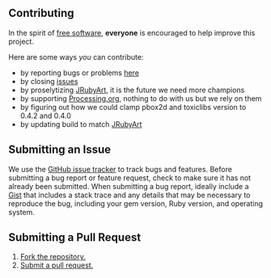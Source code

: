 ## Contributing
In the spirit of [free software][free-sw], **everyone** is encouraged to help improve this project.

Here are some ways *you* can contribute:

* by reporting bugs or problems [here][]
* by closing [issues][]
* by proselytizing [JRubyArt][], it is the future we need more champions
* by supporting [Processing.org][], nothing to do with us but we rely on them
* by figuring out how we could clamp pbox2d and toxiclibs version to 0.4.2 and 0.4.0
* by updating build to match [JRubyArt][]

## Submitting an Issue
We use the [GitHub issue tracker][issues] to track bugs and features. Before
submitting a bug report or feature request, check to make sure it has not
already been submitted. When submitting a bug report, ideally include a [Gist][]
that includes a stack trace and any details that may be necessary to reproduce
the bug, including your gem version, Ruby version, and operating system. 

## Submitting a Pull Request
1. [Fork the repository.][fork]
2. [Submit a pull request.][pr]

[free-sw]: http://www.fsf.org/licensing/essays/free-sw.html
[here]: https://github.com/jashkenas/ruby-processing/issues
[issues]: https://github.com/jashkenas/ruby-processing/issues
[gist]: https://gist.github.com/
[fork]: http://help.github.com/fork-a-repo/
[pr]: http://help.github.com/send-pull-requests/
[processing.org]: http://processing.org/foundation/
[development branch]: https://github.com/ruby-processing/JRubyArt
[contributing examples]: https://github.com/ruby-processing/Example-Sketches/blob/master/CONTRIBUTING.md
[shoes/furoshoki]:https://github.com/shoes/furoshiki
[JRubyArt]:https://github.com/ruby-processing/JRubyArt
